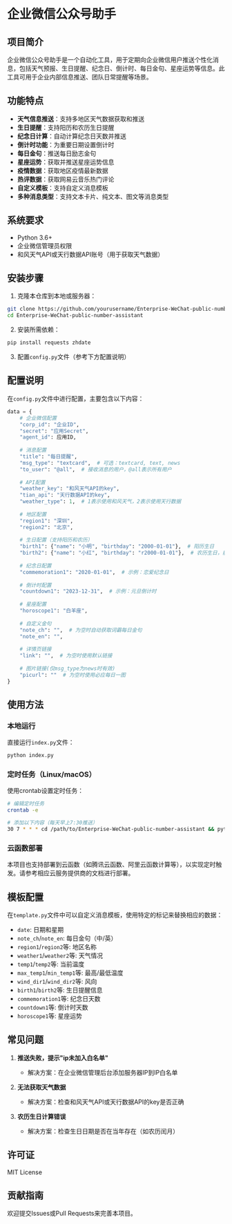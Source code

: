 
# 企业微信公众号助手

## 项目简介

企业微信公众号助手是一个自动化工具，用于定期向企业微信用户推送个性化消息，包括天气预报、生日提醒、纪念日、倒计时、每日金句、星座运势等信息。此工具可用于企业内部信息推送、团队日常提醒等场景。

## 功能特点

- **天气信息推送**：支持多地区天气数据获取和推送
- **生日提醒**：支持阳历和农历生日提醒
- **纪念日计算**：自动计算纪念日天数并推送
- **倒计时功能**：为重要日期设置倒计时
- **每日金句**：推送每日励志金句
- **星座运势**：获取并推送星座运势信息
- **疫情数据**：获取地区疫情最新数据
- **热评数据**：获取网易云音乐热门评论
- **自定义模板**：支持自定义消息模板
- **多种消息类型**：支持文本卡片、纯文本、图文等消息类型

## 系统要求

- Python 3.6+
- 企业微信管理员权限
- 和风天气API或天行数据API账号（用于获取天气数据）

## 安装步骤

1. 克隆本仓库到本地或服务器：
```bash
git clone https://github.com/yourusername/Enterprise-WeChat-public-number-assistant.git
cd Enterprise-WeChat-public-number-assistant
```

2. 安装所需依赖：
```bash
pip install requests zhdate
```

3. 配置`config.py`文件（参考下方配置说明）

## 配置说明

在`config.py`文件中进行配置，主要包含以下内容：

```python
data = {
    # 企业微信配置
    "corp_id": "企业ID",
    "secret": "应用Secret",
    "agent_id": 应用ID,
    
    # 消息配置
    "title": "每日提醒",
    "msg_type": "textcard",  # 可选：textcard, text, news
    "to_user": "@all",  # 接收消息的用户，@all表示所有用户
    
    # API配置
    "weather_key": "和风天气API的key",
    "tian_api": "天行数据API的key",
    "weather_type": 1,  # 1表示使用和风天气，2表示使用天行数据
    
    # 地区配置
    "region1": "深圳",
    "region2": "北京",
    
    # 生日配置（支持阳历和农历）
    "birth1": {"name": "小明", "birthday": "2000-01-01"},  # 阳历生日
    "birth2": {"name": "小红", "birthday": "r2000-01-01"},  # 农历生日，前缀r表示农历
    
    # 纪念日配置
    "commemoration1": "2020-01-01",  # 示例：恋爱纪念日
    
    # 倒计时配置
    "countdown1": "2023-12-31",  # 示例：元旦倒计时
    
    # 星座配置
    "horoscope1": "白羊座",
    
    # 自定义金句
    "note_ch": "",  # 为空时自动获取词霸每日金句
    "note_en": "",
    
    # 详情页链接
    "link": "",  # 为空时使用默认链接
    
    # 图片链接(仅msg_type为news时有效)
    "picurl": ""  # 为空时使用必应每日一图
}
```

## 使用方法

### 本地运行

直接运行`index.py`文件：

```bash
python index.py
```

### 定时任务（Linux/macOS）

使用crontab设置定时任务：

```bash
# 编辑定时任务
crontab -e

# 添加以下内容（每天早上7:30推送）
30 7 * * * cd /path/to/Enterprise-WeChat-public-number-assistant && python index.py
```

### 云函数部署

本项目也支持部署到云函数（如腾讯云函数、阿里云函数计算等），以实现定时触发。请参考相应云服务提供商的文档进行部署。

## 模板配置

在`template.py`文件中可以自定义消息模板，使用特定的标记来替换相应的数据：

- `date`: 日期和星期
- `note_ch`/`note_en`: 每日金句（中/英）
- `region1`/`region2`等: 地区名称
- `weather1`/`weather2`等: 天气情况
- `temp1`/`temp2`等: 当前温度
- `max_temp1`/`min_temp1`等: 最高/最低温度
- `wind_dir1`/`wind_dir2`等: 风向
- `birth1`/`birth2`等: 生日提醒信息
- `commemoration1`等: 纪念日天数
- `countdown1`等: 倒计时天数
- `horoscope1`等: 星座运势

## 常见问题

1. **推送失败，提示"ip未加入白名单"**
   - 解决方案：在企业微信管理后台添加服务器IP到IP白名单

2. **无法获取天气数据**
   - 解决方案：检查和风天气API或天行数据API的key是否正确

3. **农历生日计算错误**
   - 解决方案：检查生日日期是否在当年存在（如农历闰月）

## 许可证

MIT License

## 贡献指南

欢迎提交Issues或Pull Requests来完善本项目。
